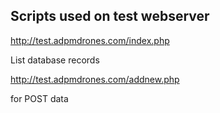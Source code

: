 
## Scripts used on test webserver

http://test.adpmdrones.com/index.php

List database records


http://test.adpmdrones.com/addnew.php

for POST data


